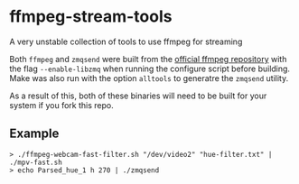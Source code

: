 # ffmpeg-stream-tools
A very unstable collection of tools to use ffmpeg for streaming

Both `ffmpeg` and `zmqsend` were built from the [official ffmpeg repository](https://github.com/FFmpeg/FFmpeg) with the flag `--enable-libzmq` when running the configure script before building. Make was also run with the option `alltools` to generatre the `zmqsend` utility.

As a result of this, both of these binaries will need to be built for your system if you fork this repo. 

## Example
```
> ./ffmpeg-webcam-fast-filter.sh "/dev/video2" "hue-filter.txt" | ./mpv-fast.sh
> echo Parsed_hue_1 h 270 | ./zmqsend
```
